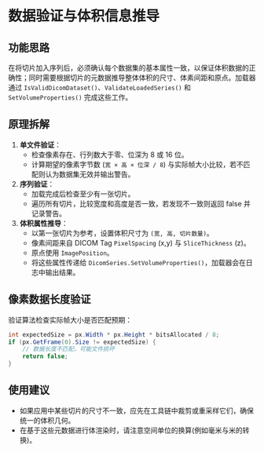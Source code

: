 # 数据验证与体积信息推导

## 功能思路

在将切片加入序列后，必须确认每个数据集的基本属性一致，以保证体积数据的正确性；同时需要根据切片的元数据推导整体体积的尺寸、体素间距和原点。加载器通过 `IsValidDicomDataset()`、`ValidateLoadedSeries()` 和 `SetVolumeProperties()` 完成这些工作。

## 原理拆解

1. **单文件验证**：
   - 检查像素存在、行列数大于零、位深为 8 或 16 位。
   - 计算期望的像素字节数 (`宽 × 高 × 位深 / 8`) 与实际帧大小比较，若不匹配则认为数据集无效并输出警告。
2. **序列验证**：
   - 加载完成后检查至少有一张切片。
   - 遍历所有切片，比较宽度和高度是否一致，若发现不一致则返回 false 并记录警告。
3. **体积属性推导**：
   - 以第一张切片为参考，设置体积尺寸为 `(宽, 高, 切片数量)`。
   - 像素间距来自 DICOM Tag `PixelSpacing` (x,y) 与 `SliceThickness` (z)。
   - 原点使用 `ImagePosition`。
   - 将这些属性传递给 `DicomSeries.SetVolumeProperties()`，加载器会在日志中输出结果。

## 像素数据长度验证
验证算法检查实际帧大小是否匹配预期：
```csharp
int expectedSize = px.Width * px.Height * bitsAllocated / 8;
if (px.GetFrame(0).Size != expectedSize) {
    // 数据长度不匹配，可能文件损坏
    return false;
}
```
## 使用建议

- 如果应用中某些切片的尺寸不一致，应先在工具链中裁剪或重采样它们，确保统一的体积几何。
- 在基于这些元数据进行体渲染时，请注意空间单位的换算(例如毫米与米的转换)。
